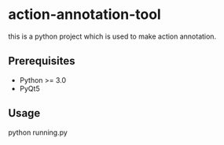 # action-annotation-tool
this is a python project which is used to make action  annotation.

## Prerequisites

- Python >= 3.0
- PyQt5


## Usage

python running.py



